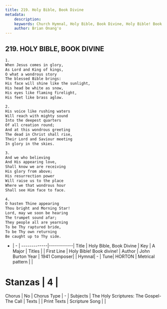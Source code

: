 ```yaml
---
title: 219. Holy Bible, Book Divine
metadata:
    description: 
    keywords: Church Hymnal, Holy Bible, Book Divine, Holy Bible! Book divine!, 
    author: Brian Onang'o
---
```



## 219. HOLY BIBLE, BOOK DIVINE

```txt
1.
When Jesus comes in glory,
As Lord and King of kings,
O what a wondrous story
The blessed Bible brings:
His face will shine like the sunlight,
His head be white as snow,
His eyes like flaming firelight,
His feet like brass aglow.

2.
His voice like rushing waters
Will reach with mighty sound
Into the deepest quarters
Of all creation round;
And at this wondrous greeting
The dead in Christ shall rise,
Their Lord and Saviour meeting
In glory in the skies.

3.
And we who believing
And His appearing love,
Shall know we are receiving
His glory from above;
His resurrection power
Will raise us to the place
Where we that wondrous hour
Shall see Him face to face.

4.
O hasten Thine appearing
Thou bright and Morning Star!
Lord, may we soon be hearing
The trumpet sound afar;
They people all are yearning
To be Thy raptured bride,
To be Thy own returning
Be caught up to Thy side.
```

- |   -  |
-------------|------------|
Title | Holy Bible, Book Divine |
Key | A Major |
Titles |  |
First Line | Holy Bible! Book divine! |
Author | John Burton
Year | 1941
Composer|  |
Hymnal|  - |
Tune| HORTON |
Metrical pattern | |
# Stanzas | 4 |
Chorus | No |
Chorus Type | - |
Subjects | The Holy Scriptures: The Gospel-The Call |
Texts |  |
Print Texts | 
Scripture Song |  |
  
